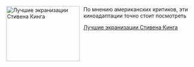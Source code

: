 <!--2025-05-20 08:00:40-->
<div class="yb">
  <div class="rss kino_teatr"><a href="https://www.kino-teatr.ru/blog/y2025/5-20/2076/" title="Лучшие экранизации Стивена Кинга"><img src="https://www.kino-teatr.ru/blog/6/7/2076/poster.jpg" width="196" height="147" align="left" hspace="5" style="margin: 0px 10px 0px 5px" alt="Лучшие экранизации Стивена Кинга"/></a>По мнению американских критиков, эти киноадаптации точно стоит посмотреть <p class="titl"><a href="https://www.kino-teatr.ru/blog/y2025/5-20/2076/">Лучшие экранизации Стивена Кинга</a></p></div>
</div>
